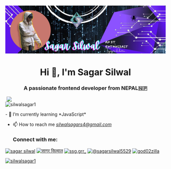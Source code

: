![logo](https://github.com/silwalsagar1/silwalsagar1/blob/main/banner.jpg)
<h1 align="center">Hi 👋, I'm Sagar Silwal</h1>
<h3 align="center">A passionate frontend developer from NEPAL🇳🇵</h3>

<img  align="right" width="500px" src="https://mir-s3-cdn-cf.behance.net/project_modules/hd/06f21a161921919.63cd7887d0a70.gif">

<p align="left"> <img src="https://komarev.com/ghpvc/?username=silwalsagar1&label=Profile%20views&color=0e75b6&style=flat" alt="silwalsagar1" /> </p> 
- 🌱 I’m currently learning *JavaScript*

- 📫 How to reach me *silwalsagars4@gmail.com*
  <h3 align="left">Connect with me:</h3>
<p align="left">
<a href="https://linkedin.com/in/sagar silwal" target="blank"><img align="center" src="https://raw.githubusercontent.com/rahuldkjain/github-profile-readme-generator/master/src/images/icons/Social/linked-in-alt.svg" alt="sagar silwal" height="30" width="40" /></a>
<a href="https://fb.com/Silwal.sagar.4" target="blank"><img align="center" src="https://raw.githubusercontent.com/rahuldkjain/github-profile-readme-generator/master/src/images/icons/Social/facebook.svg" alt="सागर सिल्वाल" height="30" width="40" /></a>
<a href="https://instagram.com/ssg.grr__" target="blank"><img align="center" src="https://raw.githubusercontent.com/rahuldkjain/github-profile-readme-generator/master/src/images/icons/Social/instagram.svg" alt="ssg.grr_" height="30" width="40" /></a>
<a href="https://www.youtube.com/c/@sagarsilwal5529" target="blank"><img align="center" src="https://raw.githubusercontent.com/rahuldkjain/github-profile-readme-generator/master/src/images/icons/Social/youtube.svg" alt="@sagarsilwal5529" height="30" width="40" /></a>
<a href="https://discord.gg/god02zilla" target="blank"><img align="center" src="https://raw.githubusercontent.com/rahuldkjain/github-profile-readme-generator/master/src/images/icons/Social/discord.svg" alt="god02zilla" height="30" width="40" /></a>
</p>


<p align="left"> <a href="https://github.com/ryo-ma/github-profile-trophy"><img src="https://github-profile-trophy.vercel.app/?username=silwalsagar1" alt="silwalsagar1" /></a> </p>

<p align="left"> <a href="https://twitter.com/" target="blank"><img src="https://img.shields.io/twitter/follow/?logo=twitter&style=for-the-badge" alt="" /></a> </p>



